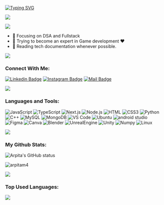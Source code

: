 
<a href="https://git.io/typing-svg">
<img src="https://readme-typing-svg.herokuapp.com?font=Fira+Code&pause=1000&color=AC4FF7&random=false&width=435&lines=Hieee!;I'm+Arpita+Mishra+%3C3" alt="Typing SVG" />
</a>

![](https://user-images.githubusercontent.com/73097560/115834477-dbab4500-a447-11eb-908a-139a6edaec5c.gif)

![](https://komarev.com/ghpvc/?username=arpitam4&color=brightgreen)

- 🔭 Focusing on DSA and Fullstack
- 🌱 Trying to become an expert in Game development ❤
- 📰 Reading tech documentation whenever possible.

![](https://user-images.githubusercontent.com/73097560/115834477-dbab4500-a447-11eb-908a-139a6edaec5c.gif)


### Connect With Me:

[![Linkedin Badge](https://img.shields.io/badge/LinkedIn-0077B5?style=for-the-badge&logo=linkedin&logoColor=white)](https://www.linkedin.com/in/arpita-mishra-708b9b256/) 
[![Instagram Badge](https://img.shields.io/badge/Instagram-E4405F?style=for-the-badge&logo=instagram&logoColor=white)](https://instagram.com/arpitax_)
[![Mail Badge](https://img.shields.io/badge/Gmail-D14836?style=for-the-badge&logo=gmail&logoColor=white)](mailto:marpita04@gmail.com)

![](https://user-images.githubusercontent.com/73097560/115834477-dbab4500-a447-11eb-908a-139a6edaec5c.gif)



### Languages and Tools:

![JavaScript](https://img.shields.io/badge/JavaScript-323330?style=for-the-badge&logo=javascript&logoColor=F7DF1E)
![TypeScript](https://img.shields.io/badge/TypeScript-007ACC?style=for-the-badge&logo=typescript&logoColor=white)
![Next.js](https://img.shields.io/badge/next%20js-000000?style=for-the-badge&logo=nextdotjs&logoColor=white)
![Node.js](https://img.shields.io/badge/Node%20js-339933?style=for-the-badge&logo=nodedotjs&logoColor=white)
![HTML](https://img.shields.io/badge/HTML5-E34F26?style=for-the-badge&logo=html5&logoColor=white)
![CSS3](https://img.shields.io/badge/CSS3-1572B6?style=flat-square&logo=css3&logoColor=white)
![Python](https://img.shields.io/badge/Python-FFD43B?style=for-the-badge&logo=python&logoColor=blue)
![C++](https://img.shields.io/badge/C%2B%2B-00599C?style=for-the-badge&logo=c%2B%2B&logoColor=white)
![MySQL](	https://img.shields.io/badge/MySQL-005C84?style=for-the-badge&logo=mysql&logoColor=white)
![MongoDB](https://img.shields.io/badge/MongoDB-4EA94B?style=for-the-badge&logo=mongodb&logoColor=white)
![VS Code](https://img.shields.io/badge/VSCode-0078D4?style=for-the-badge&logo=visual%20studio%20code&logoColor=white)
![Ubuntu](https://img.shields.io/badge/Ubuntu-E95420?style=for-the-badge&logo=ubuntu&logoColor=white)
![android studio](https://img.shields.io/badge/Android_Studio-3DDC84?style=for-the-badge&logo=android-studio&logoColor=white)
![Figma](	https://img.shields.io/badge/Figma-F24E1E?style=for-the-badge&logo=figma&logoColor=white)
![Canva](https://img.shields.io/badge/Canva-%2300C4CC.svg?&style=for-the-badge&logo=Canva&logoColor=white)
![Blender](https://img.shields.io/badge/blender-%23F5792A.svg?style=for-the-badge&logo=blender&logoColor=white)
![UnrealEngine](https://img.shields.io/badge/-Unreal%20Engine-313131?style=for-the-badge&logo=unreal-engine&logoColor=white)
![Unity](https://img.shields.io/badge/Unity-100000?style=for-the-badge&logo=unity&logoColor=white)
![Numpy](https://img.shields.io/badge/Numpy-777BB4?style=for-the-badge&logo=numpy&logoColor=white)
![Linux](https://img.shields.io/badge/Linux-FCC624?style=for-the-badge&logo=linux&logoColor=black)




![](https://user-images.githubusercontent.com/73097560/115834477-dbab4500-a447-11eb-908a-139a6edaec5c.gif)

### My Github Stats:


  <img align="center" src="https://github-readme-stats.vercel.app/api?username=arpitam4&show_icons=true&include_all_commits=true&theme=nightowl&hide_border=true" alt="Arpita's GitHub status" />
</p>
<p>
  <img align="center" src="https://github-readme-streak-stats.herokuapp.com/?user=arpitam4&theme=nightowl" alt="arpitam4" />


![](https://user-images.githubusercontent.com/73097560/115834477-dbab4500-a447-11eb-908a-139a6edaec5c.gif)

### Top Used Languages:

<img align="center" src="https://github-readme-stats.vercel.app/api/top-langs/?username=arpitam4&layout=compact&theme=yeblu&hide_border=true&&langs_count=8" />
